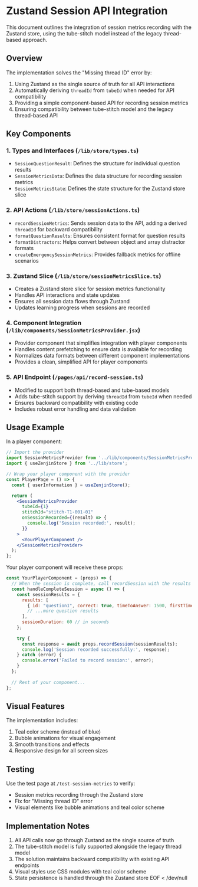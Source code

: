 # Zustand Session API Integration

This document outlines the integration of session metrics recording with the Zustand store, using the tube-stitch model instead of the legacy thread-based approach.

## Overview

The implementation solves the "Missing thread ID" error by:

1. Using Zustand as the single source of truth for all API interactions
2. Automatically deriving `threadId` from `tubeId` when needed for API compatibility
3. Providing a simple component-based API for recording session metrics
4. Ensuring compatibility between tube-stitch model and the legacy thread-based API

## Key Components

### 1. Types and Interfaces (`/lib/store/types.ts`)

- `SessionQuestionResult`: Defines the structure for individual question results
- `SessionMetricsData`: Defines the data structure for recording session metrics
- `SessionMetricsState`: Defines the state structure for the Zustand store slice

### 2. API Actions (`/lib/store/sessionActions.ts`)

- `recordSessionMetrics`: Sends session data to the API, adding a derived `threadId` for backward compatibility
- `formatQuestionResults`: Ensures consistent format for question results
- `formatDistractors`: Helps convert between object and array distractor formats
- `createEmergencySessionMetrics`: Provides fallback metrics for offline scenarios

### 3. Zustand Slice (`/lib/store/sessionMetricsSlice.ts`)

- Creates a Zustand store slice for session metrics functionality
- Handles API interactions and state updates
- Ensures all session data flows through Zustand
- Updates learning progress when sessions are recorded

### 4. Component Integration (`/lib/components/SessionMetricsProvider.jsx`)

- Provider component that simplifies integration with player components
- Handles content prefetching to ensure data is available for recording
- Normalizes data formats between different component implementations
- Provides a clean, simplified API for player components

### 5. API Endpoint (`/pages/api/record-session.ts`)

- Modified to support both thread-based and tube-based models
- Adds tube-stitch support by deriving `threadId` from `tubeId` when needed
- Ensures backward compatibility with existing code
- Includes robust error handling and data validation

## Usage Example

In a player component:

```jsx
// Import the provider
import SessionMetricsProvider from '../lib/components/SessionMetricsProvider';
import { useZenjinStore } from '../lib/store';

// Wrap your player component with the provider
const PlayerPage = () => {
  const { userInformation } = useZenjinStore();

  return (
    <SessionMetricsProvider 
      tubeId={1}
      stitchId="stitch-T1-001-01"
      onSessionRecorded={(result) => {
        console.log('Session recorded:', result);
      }}
    >
      <YourPlayerComponent />
    </SessionMetricsProvider>
  );
};
```

Your player component will receive these props:

```jsx
const YourPlayerComponent = (props) => {
  // When the session is complete, call recordSession with the results
  const handleCompleteSession = async () => {
    const sessionResults = {
      results: [
        { id: "question1", correct: true, timeToAnswer: 1500, firstTimeCorrect: true },
        // ...more question results
      ],
      sessionDuration: 60 // in seconds
    };
    
    try {
      const response = await props.recordSession(sessionResults);
      console.log('Session recorded successfully:', response);
    } catch (error) {
      console.error('Failed to record session:', error);
    }
  };
  
  // Rest of your component...
};
```

## Visual Features

The implementation includes:

1. Teal color scheme (instead of blue)
2. Bubble animations for visual engagement
3. Smooth transitions and effects
4. Responsive design for all screen sizes

## Testing

Use the test page at `/test-session-metrics` to verify:
- Session metrics recording through the Zustand store
- Fix for "Missing thread ID" error
- Visual elements like bubble animations and teal color scheme

## Implementation Notes

1. All API calls now go through Zustand as the single source of truth
2. The tube-stitch model is fully supported alongside the legacy thread model
3. The solution maintains backward compatibility with existing API endpoints
4. Visual styles use CSS modules with teal color scheme
5. State persistence is handled through the Zustand store
EOF < /dev/null